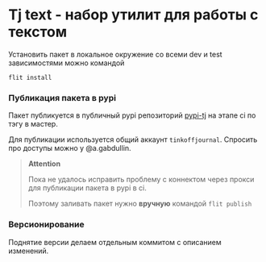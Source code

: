 # Tj text - набор утилит для работы с текстом

Установить пакет в локальное окружение со всеми dev и test зависимостями можно командой

```shell
flit install
```

### Публикация пакета в pypi

Пакет публикуется в публичный pypi репозиторий 
[pypi-tj](https://pypi.org/project/tj-text/) на этапе ci по тэгу в мастер.

Для публикации используется общий аккаунт `tinkoffjournal`. 
Спросить про доступы можно у @a.gabdullin.

> **Attention**
> 
> Пока не удалось исправить проблему с коннектом через прокси 
> для публикации пакета в pypi в ci. 
> 
> Поэтому заливать пакет нужно **вручную** командой `flit publish`


### Версионирование

Поднятие версии делаем отдельным коммитом с описанием изменений.